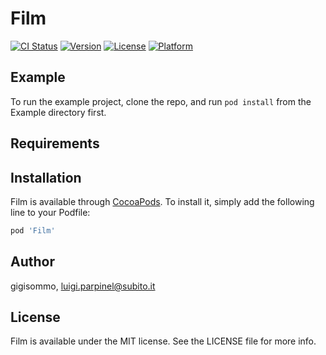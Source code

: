 # Film

[![CI Status](http://img.shields.io/travis/gigisommo/Film.svg?style=flat)](https://travis-ci.org/gigisommo/Film)
[![Version](https://img.shields.io/cocoapods/v/Film.svg?style=flat)](http://cocoapods.org/pods/Film)
[![License](https://img.shields.io/cocoapods/l/Film.svg?style=flat)](http://cocoapods.org/pods/Film)
[![Platform](https://img.shields.io/cocoapods/p/Film.svg?style=flat)](http://cocoapods.org/pods/Film)

## Example

To run the example project, clone the repo, and run `pod install` from the Example directory first.

## Requirements

## Installation

Film is available through [CocoaPods](http://cocoapods.org). To install
it, simply add the following line to your Podfile:

```ruby
pod 'Film'
```

## Author

gigisommo, luigi.parpinel@subito.it

## License

Film is available under the MIT license. See the LICENSE file for more info.
